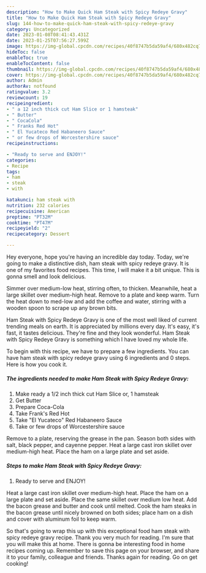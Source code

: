 ```yaml
---
description: "How to Make Quick Ham Steak with Spicy Redeye Gravy"
title: "How to Make Quick Ham Steak with Spicy Redeye Gravy"
slug: 144-how-to-make-quick-ham-steak-with-spicy-redeye-gravy
category: Uncategorized
date: 2023-01-08T08:41:43.431Z
date: 2023-01-25T07:56:27.599Z
image: https://img-global.cpcdn.com/recipes/40f8747b5da59af4/680x482cq70/ham-steak-with-spicy-redeye-gravy-recipe-main-photo.jpg
hideToc: false
enableToc: true
enableTocContent: false
thumbnail: https://img-global.cpcdn.com/recipes/40f8747b5da59af4/680x482cq70/ham-steak-with-spicy-redeye-gravy-recipe-main-photo.jpg
cover: https://img-global.cpcdn.com/recipes/40f8747b5da59af4/680x482cq70/ham-steak-with-spicy-redeye-gravy-recipe-main-photo.jpg
author: Admin
authorAv: notfound
ratingvalue: 3.2
reviewcount: 19
recipeingredient:
- " a 12 inch thick cut Ham Slice or 1 hamsteak"
- " Butter"
- " CocaCola"
- " Franks Red Hot"
- " El Yucateco Red Habaneero Sauce"
- " or few drops of Worcestershire sauce"
recipeinstructions:

- "Ready to serve and ENJOY!"
categories:
- Recipe
tags:
- ham
- steak
- with

katakunci: ham steak with 
nutrition: 232 calories
recipecuisine: American
preptime: "PT32M"
cooktime: "PT47M"
recipeyield: "2"
recipecategory: Dessert

---
```



Hey everyone, hope you're having an incredible day today. Today, we're going to make a distinctive dish, ham steak with spicy redeye gravy. It is one of my favorites food recipes. This time, I will make it a bit unique. This is gonna smell and look delicious.

Simmer over medium-low heat, stirring often, to thicken. Meanwhile, heat a large skillet over medium-high heat. Remove to a plate and keep warm. Turn the heat down to med-low and add the coffee and water, stirring with a wooden spoon to scrape up any brown bits.

Ham Steak with Spicy Redeye Gravy is one of the most well liked of current trending meals on earth. It is appreciated by millions every day. It's easy, it's fast, it tastes delicious. They're fine and they look wonderful. Ham Steak with Spicy Redeye Gravy is something which I have loved my whole life.


To begin with this recipe, we have to prepare a few ingredients. You can have ham steak with spicy redeye gravy using 6 ingredients and 0 steps. Here is how you cook it.

<!--inarticleads1-->

##### The ingredients needed to make Ham Steak with Spicy Redeye Gravy:

1. Make ready  a 1/2 inch thick cut Ham Slice or, 1 hamsteak
1. Get  Butter
1. Prepare  Coca-Cola
1. Take  Frank&#39;s Red Hot
1. Take  &#34;El Yucateco&#34; Red Habaneero Sauce
1. Take  or few drops of Worcestershire sauce


Remove to a plate, reserving the grease in the pan. Season both sides with salt, black pepper, and cayenne pepper. Heat a large cast iron skillet over medium-high heat. Place the ham on a large plate and set aside. 

<!--inarticleads2-->

##### Steps to make Ham Steak with Spicy Redeye Gravy:


1. Ready to serve and ENJOY!

Heat a large cast iron skillet over medium-high heat. Place the ham on a large plate and set aside. Place the same skillet over medium low heat. Add the bacon grease and butter and cook until melted. Cook the ham steaks in the bacon grease until nicely browned on both sides; place ham on a dish and cover with aluminum foil to keep warm. 

So that's going to wrap this up with this exceptional food ham steak with spicy redeye gravy recipe. Thank you very much for reading. I'm sure that you will make this at home. There is gonna be interesting food in home recipes coming up. Remember to save this page on your browser, and share it to your family, colleague and friends. Thanks again for reading. Go on get cooking!
